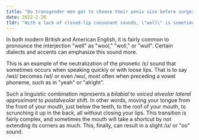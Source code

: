 ```yaml
---
title: "Do transgender men get to choose their penis size before surgery?"
date: 2022-2-20
tldr: "With a lack of closed-lip consonant sounds, \"well\" is sometimes pronounced easier with less demanding phonemes such as \"u\" or \"oo\"."
---
```


In both modern British and American English, it is fairly common to pronounce the interjection "well" as "wool," "woll," or "wull". Certain dialects and accents can emphasize this sound more.

This is an example of the neutralization of the phonetic /ɛ/ sound that sometimes occurs when speaking quickly or with loose lips. That is to say /wɛl/ becomes /wḷ/ or even /wʊ/, most often when preceding a vowel phoneme, such as in "yeah" or "alright".

Such a linguistic combination represents a *bilabial* to *voiced alveolar lateral approximant* to *postalveolar* shift. In other words, moving your tongue from the front of your mouth, just below the teeth, to the roof of your mouth, to scrunching it up in the back, all without closing your lips. This transition is fairly complex, and sometimes the mouth will take a shortcut by not extending its corners as much. This, finally, can result in a slight /ʊ/ or "oo" sound.